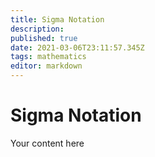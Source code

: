 ```yaml
---
title: Sigma Notation
description: 
published: true
date: 2021-03-06T23:11:57.345Z
tags: mathematics
editor: markdown
---
```


# Sigma Notation 
Your content here